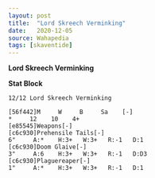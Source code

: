 ```yaml
---
layout: post
title:  "Lord Skreech Verminking"
date:   2020-12-05
source: Wahapedia
tags: [skaventide]
---
```


**Lord Skreech Verminking**

**Stat Block**
```
12/12 Lord Skreech Verminking
```

```
[56f442]M     W     B     Sa    [-]
*     12    10    4+    
[e85545]Weapons[-]
[c6c930]Prehensile Tails[-]
6"     A:*    H:3+   W:3+   R:-1   D:1   
[c6c930]Doom Glaive[-]
3"     A:6    H:3+   W:3+   R:-1   D:D3  
[c6c930]Plaguereaper[-]
1"     A:*    H:3+   W:3+   R:-1   D:1   
```


